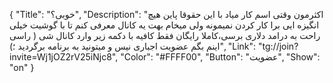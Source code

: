 {
"Title": "خوبی؟",
"Description": "اکثرمون وقتی اسم کار میاد با این حقوقا پاین هیچ انگیزه ایی برا کار کردن نمیمونه ولی میخام بهت یه کانال معرفی کنم تا با گوشیت خیلی راحت به درامد دلاری برسی،کاملا رایگان فقط کافیه با دکمه زیر وارد کانال شی ( راسی اینم بگم عضویت اجباری نیس و میتونید به برنامه برگردید ؛)",
"Link": "tg://join?invite=Wj1jOZ2rV25iNjc8",
"Color": "#FFFF00",
"Button": "عضویت",
"Show": "on"
}

